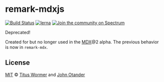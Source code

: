 # remark-mdxjs

[![Build Status][build-badge]][build]
[![lerna][lerna-badge]][lerna]
[![Join the community on Spectrum][spectrum-badge]][spectrum]

Deprecated!

Created for but no longer used in the [MDX](https://mdxjs.com)@2 alpha.
The previous behavior is now in `remark-mdx`.

## License

[MIT][] © [Titus Wormer][author] and [John Otander][author2]

[build]: https://travis-ci.com/mdx-js/mdx
[build-badge]: https://travis-ci.com/mdx-js/mdx.svg?branch=master
[lerna]: https://lernajs.io/
[lerna-badge]: https://img.shields.io/badge/maintained%20with-lerna-cc00ff.svg
[spectrum]: https://spectrum.chat/mdx
[spectrum-badge]: https://withspectrum.github.io/badge/badge.svg
[contributing]: https://mdxjs.com/contributing
[support]: https://mdxjs.com/support
[coc]: https://github.com/mdx-js/.github/blob/master/code-of-conduct.md
[mit]: license
[remark]: https://github.com/remarkjs/remark
[mdx]: https://github.com/mdx-js/mdx
[author]: https://wooorm.com
[author2]: https://johno.com
